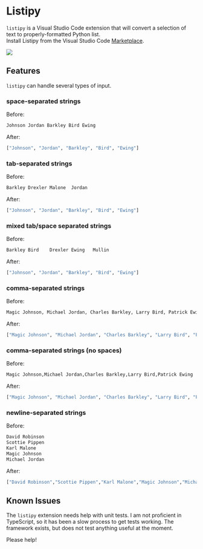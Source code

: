 # Listipy

`listipy` is a Visual Studio Code extension that will convert a selection of text to properly-formatted Python list.  
Install Listipy from the Visual Studio Code [Marketplace](https://marketplace.visualstudio.com/items?itemName=arvkevi.listipy).

![](images/demo.gif)

## Features

`listipy` can handle several types of input.

### space-separated strings  

Before:  

```python
Johnson Jordan Barkley Bird Ewing
```

After:  

```python
["Johnson", "Jordan", "Barkley", "Bird", "Ewing"]
```

### tab-separated strings

Before:  

```python
Barkley Drexler Malone  Jordan
```

After:  

```python
["Johnson", "Jordan", "Barkley", "Bird", "Ewing"]
```

### mixed tab/space separated strings

Before:  

```python
Barkley Bird    Drexler Ewing   Mullin
```

After:  

```python
["Johnson", "Jordan", "Barkley", "Bird", "Ewing"]
```

### comma-separated strings  

Before: 

```python
Magic Johnson, Michael Jordan, Charles Barkley, Larry Bird, Patrick Ewing
```

After: 

```python
["Magic Johnson", "Michael Jordan", "Charles Barkley", "Larry Bird", "Patrick Ewing"]
```

### comma-separated strings (no spaces) 

Before: 

```python
Magic Johnson,Michael Jordan,Charles Barkley,Larry Bird,Patrick Ewing
```

After: 

```python
["Magic Johnson", "Michael Jordan", "Charles Barkley", "Larry Bird", "Patrick Ewing"]
```

### newline-separated strings

Before:  

```python
David Robinson
Scottie Pippen
Karl Malone
Magic Johnson
Michael Jordan
```

After:  

```python
["David Robinson","Scottie Pippen","Karl Malone","Magic Johnson","Michael Jordan"]
```

## Known Issues

The `listipy` extension needs help with unit tests. I am not proficient in TypeScript, so it has been a slow process to get tests working. The framework exists, but does not test anything useful at the moment.

Please help!